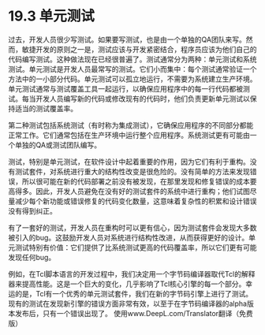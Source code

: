 # 19.3 单元测试

过去，开发人员很少写测试。如果要写测试，也是由一个单独的QA团队来写。然而，敏捷开发的原则之一是，测试应该与开发紧密结合，程序员应该为他们自己的代码编写测试。这种做法现在已经很普遍了。测试通常分为两种：单元测试和系统测试。单元测试是开发人员最常写的测试。它们小而集中：每个测试通常验证一个方法中的一小部分代码。单元测试可以孤立地运行，不需要为系统建立生产环境。单元测试通常与测试覆盖工具一起运行，以确保应用程序中的每一行代码都被测试。每当开发人员编写新的代码或修改现有的代码时，他们负责更新单元测试以保持适当的测试覆盖率。

第二种测试包括系统测试（有时称为集成测试），它确保应用程序的不同部分都能正常工作。它们通常包括在生产环境中运行整个应用程序。系统测试更有可能由一个单独的QA或测试团队编写。

测试，特别是单元测试，在软件设计中起着重要的作用，因为它们有利于重构。没有测试套件，对系统进行重大的结构性改变是很危险的。没有简单的方法来发现错误，所以很可能在新的代码部署之前没有被发现，在那里发现和修复错误的成本要高得多。因此，开发人员避免在没有好的测试套件的系统中进行重构；他们试图尽量减少每个新功能或错误修复的代码变化数量，这意味着复杂性的积累和设计错误没有得到纠正。

有了一套好的测试，开发人员在重构时可以更有信心，因为测试套件会发现大多数被引入的bug。这鼓励开发人员对系统进行结构性改进，从而获得更好的设计。单元测试特别有价值：它们提供了比系统测试更高的代码覆盖率，所以它们更有可能发现任何bug。

例如，在Tcl脚本语言的开发过程中，我们决定用一个字节码编译器取代Tcl的解释器来提高性能。这是一个巨大的变化，几乎影响了Tcl核心引擎的每一个部分。幸运的是，Tcl有一个优秀的单元测试套件，我们在新的字节码引擎上进行了测试。现有的测试在发现新引擎的错误方面非常有效，以至于在字节码编译器的alpha版本发布后，只有一个错误出现了。 使用www.DeepL.com/Translator翻译（免费版）

